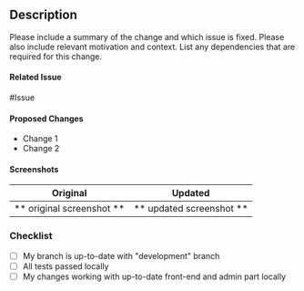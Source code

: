 ## Description

Please include a summary of the change and which issue is fixed. Please also include relevant motivation and context. List any dependencies that are required for this change.


#### Related Issue
\#Issue


#### Proposed Changes
* Change 1
* Change 2


#### Screenshots

Original             |  Updated
:-------------------------:|:-------------------------:
** original screenshot **  |  ** updated screenshot **


### Checklist
- [ ] My branch is up-to-date with "development" branch
- [ ] All tests passed locally
- [ ] My changes working with up-to-date front-end and admin part locally